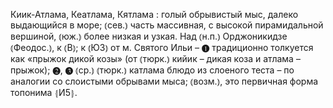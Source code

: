 ---
---

Киик-Атлама, Кеатлама, Кятлама
: голый обрывистый мыс, далеко выдающийся в море; ⦅сев.⦆ часть массивная, с высокой пирамидальной вершиной, ⦅юж.⦆ более низкая и узкая. Над ⦅н.п.⦆ Орджоникидзе ⦅Феодос.⦆, к ⦅В⦆; к ⦅ЮЗ⦆ от м. Святого Ильи – ❶ традиционно толкуется как «прыжок дикой козы» (от ⦅тюрк.⦆ кийик – дикая коза и атлама – прыжок); ❷, ❸ ⦅ср.⦆ ⦅тюрк.⦆ катлама блюдо из слоеного теста – по аналогии со слоистыми обрывами мыса; ⦅возм.⦆, это первичная форма топонима ⦃И5⦄.
